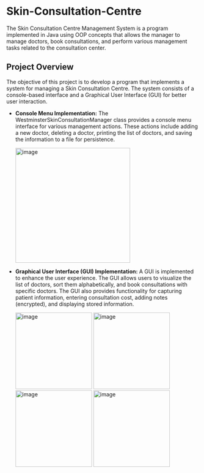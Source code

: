 # Skin-Consultation-Centre

The Skin Consultation Centre Management System is a program implemented in Java using OOP concepts that allows the manager to manage doctors, book consultations, and perform various management tasks related to the consultation center.

## Project Overview
The objective of this project is to develop a program that implements a system for managing a Skin Consultation Centre. The system consists of a console-based interface and a Graphical User Interface (GUI) for better user interaction.

- **Console Menu Implementation:** The WestminsterSkinConsultationManager class provides a console menu interface for various management actions. These actions include adding a new doctor, deleting a doctor, printing the list of doctors, and saving the information to a file for persistence.

    <img width="300" alt="image" src="https://github.com/rayaan-nsn/Skin-Consultation-Centre/assets/108685206/4c5418b3-e9d9-457e-bdc6-fa7c657fd996">


- **Graphical User Interface (GUI) Implementation:** A GUI is implemented to enhance the user experience. The GUI allows users to visualize the list of doctors, sort them alphabetically, and book consultations with specific doctors. The GUI also provides functionality for capturing patient information, entering consultation cost, adding notes (encrypted), and displaying stored information.

    <img width="200" alt="image" src="https://github.com/rayaan-nsn/Skin-Consultation-Centre/assets/108685206/094ea25c-3bce-479b-94ba-13b9b1fbb286">
    <img width="200" alt="image" src="https://github.com/rayaan-nsn/Skin-Consultation-Centre/assets/108685206/e3e4eac6-d592-4324-89df-ae39d3ebf664">
    <img width="200" alt="image" src="https://github.com/rayaan-nsn/Skin-Consultation-Centre/assets/108685206/51bdab11-e133-4f07-9eb3-fdadbfd3a40c">
    <img width="200" alt="image" src="https://github.com/rayaan-nsn/Skin-Consultation-Centre/assets/108685206/c32595b4-748c-4b97-b86c-b6a79e3414b5">






